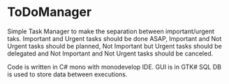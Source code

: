 # ToDoManager

Simple Task Manager to make the separation between important/urgent taks. 
Important and Urgent tasks should be done ASAP, 
Important and Not Urgent tasks should be planned, 
Not Important but Urgent tasks should be delegated and
Not Important and Not Urgent tasks should be canceled. 

Code is written in C# mono with monodevelop IDE. 
GUI is in GTK# 
SQL DB is used to store data between executions.
